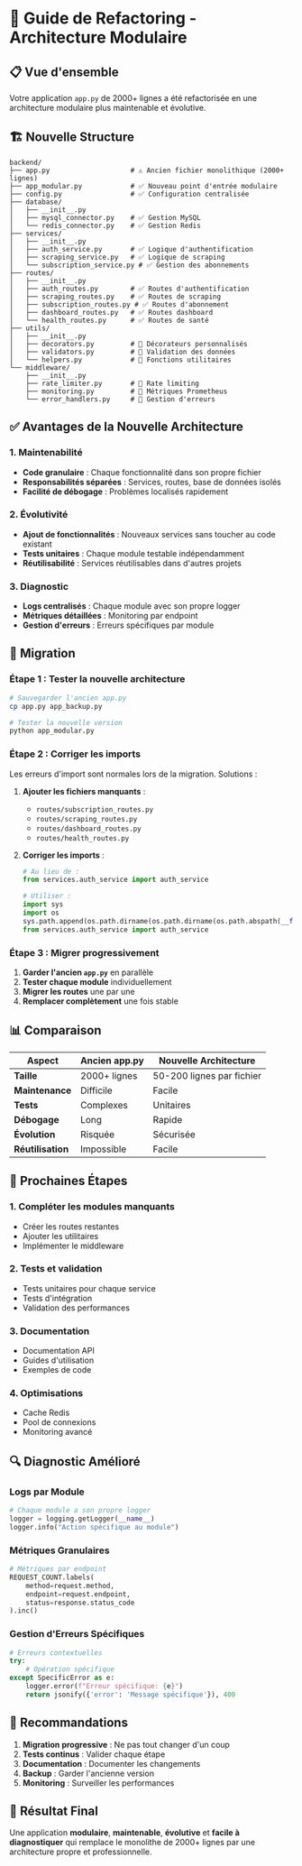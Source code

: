 # 🔄 Guide de Refactoring - Architecture Modulaire

## 📋 Vue d'ensemble

Votre application `app.py` de 2000+ lignes a été refactorisée en une architecture modulaire plus maintenable et évolutive.

## 🏗️ Nouvelle Structure

```
backend/
├── app.py                    # ⚠️ Ancien fichier monolithique (2000+ lignes)
├── app_modular.py            # ✅ Nouveau point d'entrée modulaire
├── config.py                 # ✅ Configuration centralisée
├── database/
│   ├── __init__.py
│   ├── mysql_connector.py    # ✅ Gestion MySQL
│   └── redis_connector.py    # ✅ Gestion Redis
├── services/
│   ├── __init__.py
│   ├── auth_service.py       # ✅ Logique d'authentification
│   ├── scraping_service.py   # ✅ Logique de scraping
│   └── subscription_service.py # ✅ Gestion des abonnements
├── routes/
│   ├── __init__.py
│   ├── auth_routes.py        # ✅ Routes d'authentification
│   ├── scraping_routes.py    # ✅ Routes de scraping
│   ├── subscription_routes.py # ✅ Routes d'abonnement
│   ├── dashboard_routes.py   # ✅ Routes dashboard
│   └── health_routes.py      # ✅ Routes de santé
├── utils/
│   ├── __init__.py
│   ├── decorators.py         # 🔄 Décorateurs personnalisés
│   ├── validators.py         # 🔄 Validation des données
│   └── helpers.py            # 🔄 Fonctions utilitaires
└── middleware/
    ├── __init__.py
    ├── rate_limiter.py       # 🔄 Rate limiting
    ├── monitoring.py         # 🔄 Métriques Prometheus
    └── error_handlers.py     # 🔄 Gestion d'erreurs
```

## ✅ Avantages de la Nouvelle Architecture

### 1. **Maintenabilité**
- **Code granulaire** : Chaque fonctionnalité dans son propre fichier
- **Responsabilités séparées** : Services, routes, base de données isolés
- **Facilité de débogage** : Problèmes localisés rapidement

### 2. **Évolutivité**
- **Ajout de fonctionnalités** : Nouveaux services sans toucher au code existant
- **Tests unitaires** : Chaque module testable indépendamment
- **Réutilisabilité** : Services réutilisables dans d'autres projets

### 3. **Diagnostic**
- **Logs centralisés** : Chaque module avec son propre logger
- **Métriques détaillées** : Monitoring par endpoint
- **Gestion d'erreurs** : Erreurs spécifiques par module

## 🔧 Migration

### Étape 1 : Tester la nouvelle architecture
```bash
# Sauvegarder l'ancien app.py
cp app.py app_backup.py

# Tester la nouvelle version
python app_modular.py
```

### Étape 2 : Corriger les imports
Les erreurs d'import sont normales lors de la migration. Solutions :

1. **Ajouter les fichiers manquants** :
   - `routes/subscription_routes.py`
   - `routes/scraping_routes.py`
   - `routes/dashboard_routes.py`
   - `routes/health_routes.py`

2. **Corriger les imports** :
   ```python
   # Au lieu de :
   from services.auth_service import auth_service
   
   # Utiliser :
   import sys
   import os
   sys.path.append(os.path.dirname(os.path.dirname(os.path.abspath(__file__))))
   from services.auth_service import auth_service
   ```

### Étape 3 : Migrer progressivement
1. **Garder l'ancien `app.py`** en parallèle
2. **Tester chaque module** individuellement
3. **Migrer les routes** une par une
4. **Remplacer complètement** une fois stable

## 📊 Comparaison

| Aspect | Ancien app.py | Nouvelle Architecture |
|--------|---------------|---------------------|
| **Taille** | 2000+ lignes | 50-200 lignes par fichier |
| **Maintenance** | Difficile | Facile |
| **Tests** | Complexes | Unitaires |
| **Débogage** | Long | Rapide |
| **Évolution** | Risquée | Sécurisée |
| **Réutilisation** | Impossible | Facile |

## 🚀 Prochaines Étapes

### 1. **Compléter les modules manquants**
- Créer les routes restantes
- Ajouter les utilitaires
- Implémenter le middleware

### 2. **Tests et validation**
- Tests unitaires pour chaque service
- Tests d'intégration
- Validation des performances

### 3. **Documentation**
- Documentation API
- Guides d'utilisation
- Exemples de code

### 4. **Optimisations**
- Cache Redis
- Pool de connexions
- Monitoring avancé

## 🔍 Diagnostic Amélioré

### Logs par Module
```python
# Chaque module a son propre logger
logger = logging.getLogger(__name__)
logger.info("Action spécifique au module")
```

### Métriques Granulaires
```python
# Métriques par endpoint
REQUEST_COUNT.labels(
    method=request.method,
    endpoint=request.endpoint,
    status=response.status_code
).inc()
```

### Gestion d'Erreurs Spécifiques
```python
# Erreurs contextuelles
try:
    # Opération spécifique
except SpecificError as e:
    logger.error(f"Erreur spécifique: {e}")
    return jsonify({'error': 'Message spécifique'}), 400
```

## 📝 Recommandations

1. **Migration progressive** : Ne pas tout changer d'un coup
2. **Tests continus** : Valider chaque étape
3. **Documentation** : Documenter les changements
4. **Backup** : Garder l'ancienne version
5. **Monitoring** : Surveiller les performances

## 🎯 Résultat Final

Une application **modulaire**, **maintenable**, **évolutive** et **facile à diagnostiquer** qui remplace le monolithe de 2000+ lignes par une architecture propre et professionnelle. 